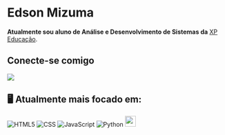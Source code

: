 # Edson Mizuma

**Atualmente sou aluno de Análise e Desenvolvimento de Sistemas da** [XP Educação](https://www.xpeducacao.com.br/).

## Conecte-se comigo

<a href="https://www.linkedin.com/in/edsonmizuma/"> 
  <img src="https://img.shields.io/badge/linkedin-%230077B5.svg?style=for-the-badge&logo=linkedin&logoColor=white"/>
</a>

## 🖥️ Atualmente mais focado em:


![HTML5](https://img.shields.io/badge/HTML5-000?style=for-the-badge&logo=html5) 
![CSS](https://img.shields.io/badge/CSS-000?style=for-the-badge&logo=css3&logoColor=264CE4) 
![JavaScript](https://img.shields.io/badge/JavaScript-000?style=for-the-badge&logo=javascript) 
![Python](https://img.shields.io/badge/Python-000?style=for-the-badge&logo=python) 
<img width="25" height="25" src="https://cdn.jsdelivr.net/gh/devicons/devicon/icons/java/java-original-wordmark.svg" />

